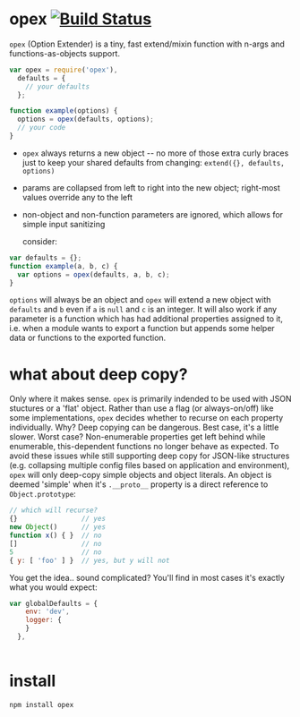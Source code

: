 opex [![Build Status](https://travis-ci.org/spicydonuts/opex.png?branch=master)](http://travis-ci.org/spicydonuts/opex)
====

`opex` (Option Extender) is a tiny, fast extend/mixin function with n-args and functions-as-objects support.

```javascript
var opex = require('opex'),
  defaults = {
    // your defaults
  };

function example(options) {
  options = opex(defaults, options);
  // your code
}
```

* `opex` always returns a new object -- no more of those extra curly braces just to keep your shared defaults from changing: ```extend({}, defaults, options)```
* params are collapsed from left to right into the new object; right-most values override any to the left
* non-object and non-function parameters are ignored, which allows for simple input sanitizing

  consider:
```javascript
var defaults = {};
function example(a, b, c) {
  var options = opex(defaults, a, b, c);
}
```
  `options` will always be an object and `opex` will extend a new object with `defaults` and `b` even if `a` is `null` and `c` is an integer.  It will also work if any parameter is a function which has had additional properties assigned to it, i.e. when a module wants to export a function but appends some helper data or functions to the exported function.

# what about deep copy?
  Only where it makes sense.  `opex` is primarily indended to be used with JSON stuctures or a 'flat' object.  Rather than use a flag (or always-on/off) like some implementations, `opex` decides whether to recurse on each property individually.
  Why?  Deep copying can be dangerous.  Best case, it's a little slower.  Worst case?  Non-enumerable properties get left behind while enumerable, this-dependent functions no longer behave as expected.  To avoid these issues while still supporting deep copy for JSON-like structures (e.g. collapsing multiple config files based on application and environment), `opex` will only deep-copy simple objects and object literals.  An object is deemed 'simple' when it's `.__proto__` property is a direct reference to ```Object.prototype```:
```javascript
// which will recurse?
{}                // yes
new Object()      // yes
function x() { }  // no
[]                // no
5                 // no
{ y: [ 'foo' ] }  // yes, but y will not
```
  You get the idea.. sound complicated?  You'll find in most cases it's exactly what you would expect:
```javascript
var globalDefaults = {
    env: 'dev',
    logger: {
    }
  },
  
```
  
# install

```
npm install opex
```
